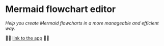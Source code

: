 # Mermaid flowchart editor     
*Help you create Mermaid flowcharts in a more manageable and efficient way.*

:mermaid: [link to the app](https://flowchart.streamlit.app/) :mermaid:
